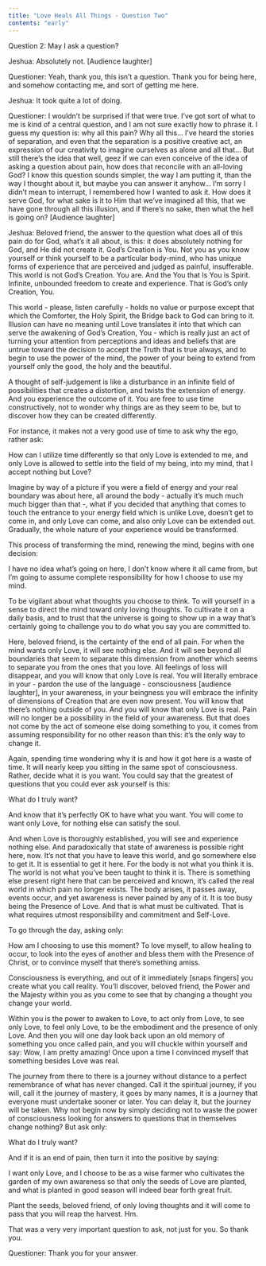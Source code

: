 ```yaml
--- 
title: "Love Heals All Things - Question Two"
contents: "early"
---
```


Question 2: May I ask a question?

Jeshua: Absolutely not. [Audience laughter]

Questioner: Yeah, thank you, this isn’t a question. Thank you for being here,
and somehow contacting me, and sort of getting me here.

Jeshua: It took quite a lot of doing.

Questioner: I wouldn’t be surprised if that were true. I’ve got sort of what to
me is kind of a central question, and I am not sure exactly how to phrase it. I
guess my question is: why all this pain? Why all this&hellip; I’ve heard the stories
of separation, and even that the separation is a positive creative act, an
expression of our creativity to imagine ourselves as alone and all that&hellip; But
still there’s the idea that well, geez if we can even conceive of the idea of
asking a question about pain, how does that reconcile with an all-loving God? I
know this question sounds simpler, the way I am putting it, than the way I
thought about it, but maybe you can answer it anyhow&hellip; I’m sorry I didn’t mean
to interrupt, I remembered how I wanted to ask it. How does it serve God, for
what sake is it to Him that we’ve imagined all this, that we have gone through
all this illusion, and if there’s no sake, then what the hell is going on?
[Audience laughter]

Jeshua: Beloved friend, the answer to the question what does all of this pain
do for God, what’s it all about, is this: it does absolutely nothing for God,
and He did not create it. God’s Creation is You. Not you as you know yourself
or think yourself to be a particular body-mind, who has unique forms of
experience that are perceived and judged as painful, insufferable. This world
is not God’s Creation. You are. And the You that Is You is Spirit. Infinite,
unbounded freedom to create and experience. That is God’s only Creation, You.

This world - please, listen carefully - holds no value or purpose except that
which the Comforter, the Holy Spirit, the Bridge back to God can bring to it.
Illusion can have no meaning until Love translates it into that which can serve
the awakening of God’s Creation, You - which is really just an act of turning
your attention from perceptions and ideas and beliefs that are untrue toward
the decision to accept the Truth that is true always, and to begin to use the
power of the mind, the power of your being to extend from yourself only the
good, the holy and the beautiful.

A thought of self-judgement is like a disturbance in an infinite field of
possibilities that creates a distortion, and twists the extension of energy.
And you experience the outcome of it. You are free to use time constructively,
not to wonder why things are as they seem to be, but to discover how they can
be created differently.

For instance, it makes not a very good use of time to ask why the ego, rather
ask:

How can I utilize time differently so that only Love is extended to me, and
only Love is allowed to settle into the field of my being, into my mind, that I
accept nothing but Love?

Imagine by way of a picture if you were a field of energy and your real
boundary was about here, all around the body - actually it’s much much much
bigger than that -, what if you decided that anything that comes to touch the
entrance to your energy field which is unlike Love, doesn’t get to come in, and
only Love can come, and also only Love can be extended out. Gradually, the
whole nature of your experience would be transformed.

This process of transforming the mind, renewing the mind, begins with one
decision: 

I have no idea what’s going on here, I don’t know where it all came from, but
I’m going to assume complete responsibility for how I choose to use my mind. 

To be vigilant about what thoughts you choose to think. To will yourself in a
sense to direct the mind toward only loving thoughts. To cultivate it on a
daily basis, and to trust that the universe is going to show up in a way that’s
certainly going to challenge you to do what you say you are committed to.

Here, beloved friend, is the certainty of the end of all pain. For when the
mind wants only Love, it will see nothing else. And it will see beyond all
boundaries that seem to separate this dimension from another which seems to
separate you from the ones that you love. All feelings of loss will disappear,
and you will know that only Love is real. You will literally embrace in your -
pardon the use of the language - consciousness [audience laughter], in your
awareness, in your beingness you will embrace the infinity of dimensions of
Creation that are even now present. You will know that there’s nothing outside
of you. And you will know that only Love is real. Pain will no longer be a
possibility in the field of your awareness. But that does not come by the act
of someone else doing something to you, it comes from assuming responsibility
for no other reason than this: it’s the only way to change it.

Again, spending time wondering why it is and how it got here is a waste of
time. It will nearly keep you sitting in the same spot of consciousness.
Rather, decide what it is you want. You could say that the greatest of
questions that you could ever ask yourself is this:

What do I truly want?    

And know that it’s perfectly OK to have what you want. You will come to want
only Love, for nothing else can satisfy the soul.

And when Love is thoroughly established, you will see and experience nothing
else. And paradoxically that state of awareness is possible right here, now.
It’s not that you have to leave this world, and go somewhere else to get it. It
is essential to get it here. For the body is not what you think it is. The
world is not what you’ve been taught to think it is. There is something else
present right here that can be perceived and known, it’s called the real world
in which pain no longer exists. The body arises, it passes away, events occur,
and yet awareness is never pained by any of it. It is too busy being the
Presence of Love. And that is what must be cultivated. That is what requires
utmost responsibility and commitment and Self-Love.

To go through the day, asking only:

How am I choosing to use this moment? To love myself, to allow healing to
occur, to look into the eyes of another and bless them with the Presence of
Christ, or to convince myself that there’s something amiss.

Consciousness is everything, and out of it immediately [snaps fingers] you
create what you call reality. You’ll discover, beloved friend, the Power and
the Majesty within you as you come to see that by changing a thought you change
your world.

Within you is the power to awaken to Love, to act only from Love, to see only
Love, to feel only Love, to be the embodiment and the presence of only Love.
And then you will one day look back upon an old memory of something you once
called pain, and you will chuckle within yourself and say: Wow, I am pretty
amazing! Once upon a time I convinced myself that something besides Love was
real.

The journey from there to there is a journey without distance to a perfect
remembrance of what has never changed. Call it the spiritual journey, if you
will, call it the journey of mastery, it goes by many names, it is a journey
that everyone must undertake sooner or later. You can delay it, but the journey
will be taken. Why not begin now by simply deciding not to waste the power of
consciousness looking for answers to questions that in themselves change
nothing? But ask only: 

What do I truly want?

And if it is an end of pain, then turn it into the positive by saying: 

I want only Love, and I choose to be as a wise farmer who cultivates the garden
of my own awareness so that only the seeds of Love are planted, and what is
planted in good season will indeed bear forth great fruit. 

Plant the seeds, beloved friend, of only loving thoughts and it will come to
pass that you will reap the harvest. Hm.

That was a very very important question to ask, not just for you. So thank you.

Questioner: Thank you for your answer.

